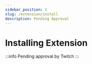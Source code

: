 ```yaml
---
sidebar_position: 1
slug: /extension/install
description: Pending Approval
---
```


# Installing Extension
:::info
 Pending approval by Twitch
:::
